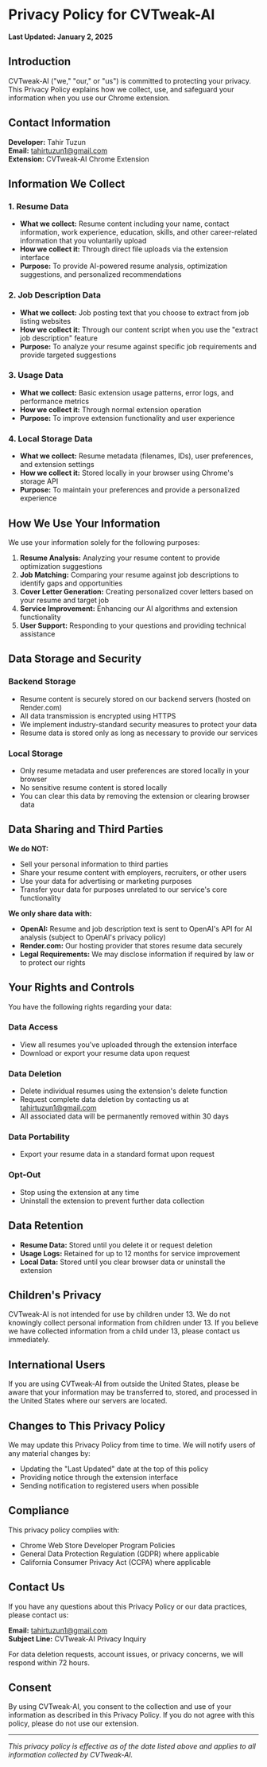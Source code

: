 # Privacy Policy for CVTweak-AI

**Last Updated: January 2, 2025**

## Introduction

CVTweak-AI ("we," "our," or "us") is committed to protecting your privacy. This Privacy Policy explains how we collect, use, and safeguard your information when you use our Chrome extension.

## Contact Information

**Developer:** Tahir Tuzun  
**Email:** tahirtuzun1@gmail.com  
**Extension:** CVTweak-AI Chrome Extension

## Information We Collect

### 1. Resume Data
- **What we collect:** Resume content including your name, contact information, work experience, education, skills, and other career-related information that you voluntarily upload
- **How we collect it:** Through direct file uploads via the extension interface
- **Purpose:** To provide AI-powered resume analysis, optimization suggestions, and personalized recommendations

### 2. Job Description Data
- **What we collect:** Job posting text that you choose to extract from job listing websites
- **How we collect it:** Through our content script when you use the "extract job description" feature
- **Purpose:** To analyze your resume against specific job requirements and provide targeted suggestions

### 3. Usage Data
- **What we collect:** Basic extension usage patterns, error logs, and performance metrics
- **How we collect it:** Through normal extension operation
- **Purpose:** To improve extension functionality and user experience

### 4. Local Storage Data
- **What we collect:** Resume metadata (filenames, IDs), user preferences, and extension settings
- **How we collect it:** Stored locally in your browser using Chrome's storage API
- **Purpose:** To maintain your preferences and provide a personalized experience

## How We Use Your Information

We use your information solely for the following purposes:

1. **Resume Analysis:** Analyzing your resume content to provide optimization suggestions
2. **Job Matching:** Comparing your resume against job descriptions to identify gaps and opportunities
3. **Cover Letter Generation:** Creating personalized cover letters based on your resume and target job
4. **Service Improvement:** Enhancing our AI algorithms and extension functionality
5. **User Support:** Responding to your questions and providing technical assistance

## Data Storage and Security

### Backend Storage
- Resume content is securely stored on our backend servers (hosted on Render.com)
- All data transmission is encrypted using HTTPS
- We implement industry-standard security measures to protect your data
- Resume data is stored only as long as necessary to provide our services

### Local Storage
- Only resume metadata and user preferences are stored locally in your browser
- No sensitive resume content is stored locally
- You can clear this data by removing the extension or clearing browser data

## Data Sharing and Third Parties

**We do NOT:**
- Sell your personal information to third parties
- Share your resume content with employers, recruiters, or other users
- Use your data for advertising or marketing purposes
- Transfer your data for purposes unrelated to our service's core functionality

**We only share data with:**
- **OpenAI:** Resume and job description text is sent to OpenAI's API for AI analysis (subject to OpenAI's privacy policy)
- **Render.com:** Our hosting provider that stores resume data securely
- **Legal Requirements:** We may disclose information if required by law or to protect our rights

## Your Rights and Controls

You have the following rights regarding your data:

### Data Access
- View all resumes you've uploaded through the extension interface
- Download or export your resume data upon request

### Data Deletion
- Delete individual resumes using the extension's delete function
- Request complete data deletion by contacting us at tahirtuzun1@gmail.com
- All associated data will be permanently removed within 30 days

### Data Portability
- Export your resume data in a standard format upon request

### Opt-Out
- Stop using the extension at any time
- Uninstall the extension to prevent further data collection

## Data Retention

- **Resume Data:** Stored until you delete it or request deletion
- **Usage Logs:** Retained for up to 12 months for service improvement
- **Local Data:** Stored until you clear browser data or uninstall the extension

## Children's Privacy

CVTweak-AI is not intended for use by children under 13. We do not knowingly collect personal information from children under 13. If you believe we have collected information from a child under 13, please contact us immediately.

## International Users

If you are using CVTweak-AI from outside the United States, please be aware that your information may be transferred to, stored, and processed in the United States where our servers are located.

## Changes to This Privacy Policy

We may update this Privacy Policy from time to time. We will notify users of any material changes by:
- Updating the "Last Updated" date at the top of this policy
- Providing notice through the extension interface
- Sending notification to registered users when possible

## Compliance

This privacy policy complies with:
- Chrome Web Store Developer Program Policies
- General Data Protection Regulation (GDPR) where applicable
- California Consumer Privacy Act (CCPA) where applicable

## Contact Us

If you have any questions about this Privacy Policy or our data practices, please contact us:

**Email:** tahirtuzun1@gmail.com  
**Subject Line:** CVTweak-AI Privacy Inquiry

For data deletion requests, account issues, or privacy concerns, we will respond within 72 hours.

## Consent

By using CVTweak-AI, you consent to the collection and use of your information as described in this Privacy Policy. If you do not agree with this policy, please do not use our extension.

---

*This privacy policy is effective as of the date listed above and applies to all information collected by CVTweak-AI.* 